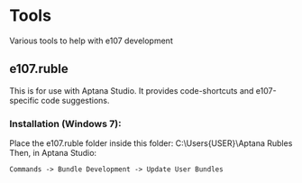 Tools
=====

Various tools to help with e107 development

## e107.ruble
This is for use with Aptana Studio. It provides code-shortcuts and e107-specific code suggestions.
 
### Installation (Windows 7): 
Place the e107.ruble folder inside this folder: C:\Users\{USER}\Aptana Rubles\
Then, in Aptana Studio: 

	Commands -> Bundle Development -> Update User Bundles
	

